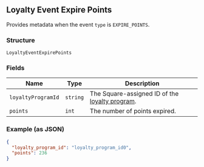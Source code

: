 ## Loyalty Event Expire Points

Provides metadata when the event `type` is `EXPIRE_POINTS`.

### Structure

`LoyaltyEventExpirePoints`

### Fields

| Name | Type | Description |
|  --- | --- | --- |
| `loyaltyProgramId` | `string` | The Square-assigned ID of the [loyalty program](#type-LoyaltyProgram). |
| `points` | `int` | The number of points expired. |

### Example (as JSON)

```json
{
  "loyalty_program_id": "loyalty_program_id0",
  "points": 236
}
```

